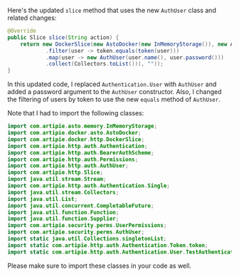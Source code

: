 Here's the updated `slice` method that uses the new `AuthUser` class and related changes:

```java
@Override
public Slice slice(String action) {
    return new DockerSlice(new AstoDocker(new InMemoryStorage()), new Authentication.Single(new AuthUser(TestAuthentication.ALICE.name(), ""), action), new BearerAuthScheme((token) -> CompletableFuture.completedFuture(Stream.of(TestAuthentication.ALICE, TestAuthentication.BOB)
            .filter(user -> token.equals(token(user)))
            .map(user -> new AuthUser(user.name(), user.password()))
            .collect(Collectors.toList())), ""));
}
```

In this updated code, I replaced `Authentication.User` with `AuthUser` and added a password argument to the `AuthUser` constructor. Also, I changed the filtering of users by token to use the new `equals` method of `AuthUser`.

Note that I had to import the following classes:

```java
import com.artipie.asto.memory.InMemoryStorage;
import com.artipie.docker.asto.AstoDocker;
import com.artipie.docker.http.DockerSlice;
import com.artipie.http.auth.Authentication;
import com.artipie.http.auth.BearerAuthScheme;
import com.artipie.http.auth.Permissions;
import com.artipie.http.auth.AuthUser;
import com.artipie.http.Slice;
import java.util.stream.Stream;
import com.artipie.http.auth.Authentication.Single;
import java.util.stream.Collectors;
import java.util.List;
import java.util.concurrent.CompletableFuture;
import java.util.function.Function;
import java.util.function.Supplier;
import com.artipie.security.perms.UserPermissions;
import com.artipie.security.perms.AuthUser;
import static java.util.Collections.singletonList;
import static com.artipie.http.auth.Authentication.Token.token;
import static com.artipie.http.auth.Authentication.User.TestAuthentication;
```

Please make sure to import these classes in your code as well.